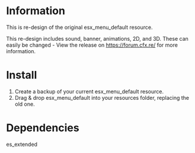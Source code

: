 # Information
This is re-design of the original esx_menu_default resource.

This re-design includes sound, banner, animations, 2D, and 3D. 
These can easily be changed - View the release on https://forum.cfx.re/ for more information.

# Install
1. Create a backup of your current esx_menu_default resource.
2. Drag & drop esx_menu_default into your resources folder, replacing the old one.

# Dependencies
es_extended
